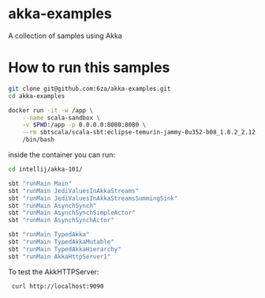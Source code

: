 # akka-examples
A collection of samples using Akka


# How to run this samples

```bash 
git clone git@github.com:6za/akka-examples.git
cd akka-examples

docker run -it -w /app \
    --name scala-sandbox \
    -v $PWD:/app -p 0.0.0.0:8080:8080 \
    --rm sbtscala/scala-sbt:eclipse-temurin-jammy-8u352-b08_1.8.2_2.12.17 \
    /bin/bash

```

inside the container you can run: 

```bash 
cd intellij/akka-101/

sbt "runMain Main"
sbt "runMain JediValuesInAkkaStreams"
sbt "runMain JediValuesInAkkaStreamsSummingSink"
sbt "runMain AsynchSynch"
sbt "runMain AsynchSynchSimpleActor"
sbt "runMain AsynchSynchActor"

sbt "runMain TypedAkka"
sbt "runMain TypedAkkaMutable"
sbt "runMain TypedAkkaHierarchy"
sbt "runMain AkkaHttpServer1"

```

To test the AkkHTTPServer:
```bash 
 curl http://localhost:9090
```